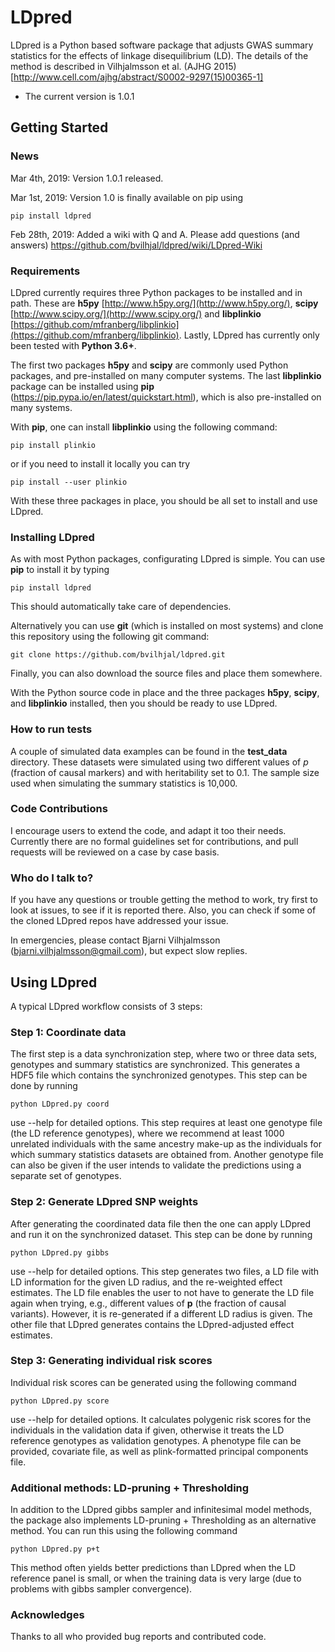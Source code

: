 
# LDpred #


LDpred is a Python based software package that adjusts GWAS summary statistics
for the effects of linkage disequilibrium (LD).  The details of the method is
described in Vilhjalmsson et al. (AJHG 2015) [http://www.cell.com/ajhg/abstract/S0002-9297(15)00365-1]

* The current version is 1.0.1

## Getting Started ##
### News ###
Mar 4th, 2019: Version 1.0.1 released.

Mar 1st, 2019: Version 1.0 is finally available on pip using 

`pip install ldpred`

Feb 28th, 2019: Added a wiki with Q and A.  Please add questions (and answers)
https://github.com/bvilhjal/ldpred/wiki/LDpred-Wiki



### Requirements ###
LDpred currently requires three Python packages to be installed and in path.  These
are **h5py** [http://www.h5py.org/](http://www.h5py.org/), **scipy** [http://www.scipy.org/](http://www.scipy.org/)
and **libplinkio** [https://github.com/mfranberg/libplinkio](https://github.com/mfranberg/libplinkio).  Lastly, LDpred
has currently only been tested with **Python 3.6+**.

The first two packages **h5py** and **scipy** are commonly used Python packages, and pre-installed on many computer systems. The last **libplinkio** package can be installed using **pip** (https://pip.pypa.io/en/latest/quickstart.html), which is also pre-installed on many systems.

With **pip**, one can install **libplinkio** using the following command:

`pip install plinkio`

or if you need to install it locally you can try

`pip install --user plinkio`

With these three packages in place, you should be all set to install and use LDpred.

### Installing LDpred ###

As with most Python packages, configurating LDpred is simple.  You can use **pip** to install it by typing

`pip install ldpred`

This should automatically take care of dependencies.

Alternatively you can use **git** (which is installed on most systems) and clone this repository using the following git command:

`git clone https://github.com/bvilhjal/ldpred.git`

Finally, you can also download the source files and place them somewhere.

With the Python source code in place and the three packages **h5py**, **scipy**, and **libplinkio** installed, then you should be ready to use LDpred.


### How to run tests ###
A couple of simulated data examples can be found in the **test_data** directory.  These datasets were simulated using two different values of *p* (fraction of causal markers) and with heritability set to 0.1. The sample size used when simulating the summary statistics is 10,000.


### Code Contributions ###
I encourage users to extend the code, and adapt it too their needs.  Currently there are no formal guidelines set for
contributions, and pull requests will be reviewed on a case by case basis.

### Who do I talk to? ###
If you have any questions or trouble getting the method to work, try first to look at issues, to see if it is reported there.  Also, you can check if some of the cloned LDpred repos have addressed your issue.

In emergencies, please contact Bjarni Vilhjalmsson (bjarni.vilhjalmsson@gmail.com), but expect slow replies.  

## Using LDpred ##
A typical LDpred workflow consists of 3 steps:

### Step 1: Coordinate data ###
The first step is a data synchronization step, where two or three data sets, genotypes and summary statistics are synchronized.  This generates a HDF5 file which contains the synchronized genotypes.  This step can be done by running 

`python LDpred.py coord`

use --help for detailed options.  This step requires at least one genotype file (the LD reference genotypes), where we recommend at least 1000 unrelated individuals with the same ancestry make-up as the individuals for which summary statistics datasets are obtained from.  Another genotype file can also be given if the user intends to validate the predictions using a separate set of genotypes.

### Step 2: Generate LDpred SNP weights ###
After generating the coordinated data file then the one can apply LDpred and run it on the synchronized dataset.  This step can be done by running 

`python LDpred.py gibbs`

use --help for detailed options.  This step generates two files, a LD file with LD information for the given LD radius, and the re-weighted effect estimates.  The LD file enables the user to not have to generate the LD file again when trying, e.g., different values of **p** (the fraction of causal variants). However, it is re-generated if a different LD radius is given.  The other file that LDpred generates contains the LDpred-adjusted effect estimates.

### Step 3: Generating individual risk scores ###
Individual risk scores can be generated using the following command

`python LDpred.py score`

use --help for detailed options.  It calculates polygenic risk scores for the individuals in the validation data if given, otherwise it treats the LD reference genotypes as validation genotypes.  A phenotype file can be provided, covariate file, as well as plink-formatted principal components file.



### Additional methods: LD-pruning + Thresholding ###
In addition to the LDpred gibbs sampler and infinitesimal model methods, the package also implements LD-pruning + Thresholding as an alternative method. You can run this using the following command

`python LDpred.py p+t`

This method often yields better predictions than LDpred when the LD reference panel is small, or when the training data is very large (due to problems with gibbs sampler convergence).

### Acknowledges ###
Thanks to all who provided bug reports and contributed code.
